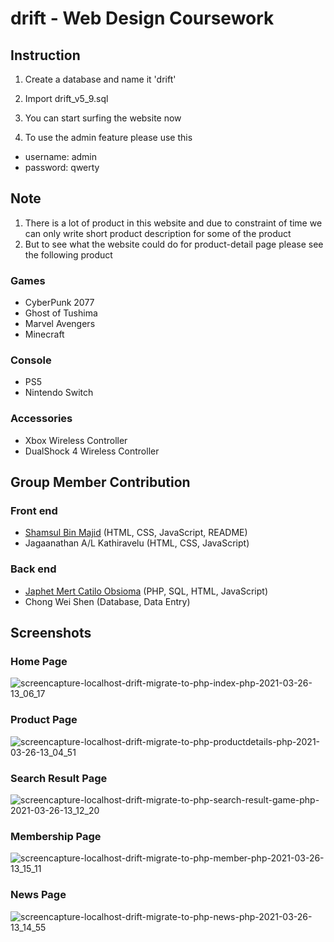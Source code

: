 # drift - Web Design Coursework

## Instruction
1. Create a database and name it 'drift'
2. Import drift_v5_9.sql
3. You can start surfing the website now

4. To use the admin feature please use this
- username: admin
- password: qwerty

## Note
1. There is a lot of product in this website and due to constraint of time we can only write short product description
for some of the product
2. But to see what the website could do for product-detail page please see the following product

### Games
- CyberPunk 2077
- Ghost of Tushima
- Marvel Avengers
- Minecraft

### Console
- PS5
- Nintendo Switch

### Accessories
- Xbox Wireless Controller
- DualShock 4 Wireless Controller

## Group Member Contribution
### Front end
- [Shamsul Bin Majid](https://github.com/ShmslMjd) (HTML, CSS, JavaScript, README)
- Jagaanathan A/L Kathiravelu (HTML, CSS, JavaScript)

### Back end
- [Japhet Mert Catilo Obsioma](https://github.com/japhetobsioma) (PHP, SQL, HTML, JavaScript)
- Chong Wei Shen (Database, Data Entry)

## Screenshots

### Home Page

![screencapture-localhost-drift-migrate-to-php-index-php-2021-03-26-13_06_17](https://user-images.githubusercontent.com/66409646/112585116-28ddcc00-8e34-11eb-8d29-0be33cdcc8bf.png)

### Product Page

![screencapture-localhost-drift-migrate-to-php-productdetails-php-2021-03-26-13_04_51](https://user-images.githubusercontent.com/66409646/112585111-27140880-8e34-11eb-91d9-88b465a8dfbc.png)

### Search Result Page
![screencapture-localhost-drift-migrate-to-php-search-result-game-php-2021-03-26-13_12_20](https://user-images.githubusercontent.com/66409646/112585636-29c32d80-8e35-11eb-8fae-e8551c058ab4.png)

### Membership Page
![screencapture-localhost-drift-migrate-to-php-member-php-2021-03-26-13_15_11](https://user-images.githubusercontent.com/66409646/112585737-6000ad00-8e35-11eb-912c-39e4118f4931.png)

### News Page

![screencapture-localhost-drift-migrate-to-php-news-php-2021-03-26-13_14_55](https://user-images.githubusercontent.com/66409646/112585739-62630700-8e35-11eb-835a-a4f0284f0a4b.png)
